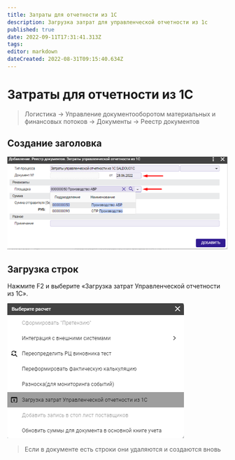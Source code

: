 ```yaml
---
title: Затраты для отчетности из 1С
description: Загрузка затрат для управленческой отчетности из 1с
published: true
date: 2022-09-11T17:31:41.313Z
tags: 
editor: markdown
dateCreated: 2022-08-31T09:15:40.634Z
---
```


# Затраты для отчетности из 1С

>Логистика → Управление документооборотом материальных и финансовых потоков → Документы → Реестр документов

## Создание заголовка

![](<../../assets/1 (53)1.png>)

## Загрузка строк

Нажмите F2 и выберите «Загрузка затрат Управленческой отчетности из 1С».

![](<../../assets/0 (68)1.png>)


>Если в документе есть строки они удаляются и создаются вновь

